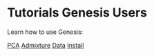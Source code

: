 
# Tutorials Genesis Users

Learn how to use Genesis:

[PCA](/pca/index.md)
[Admixture](/admixture/index.md)
[Data](/data/index.md)
[Install](/install/index.md)
